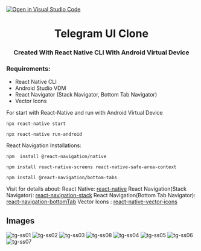 [![Open in Visual Studio Code](https://classroom.github.com/assets/open-in-vscode-c66648af7eb3fe8bc4f294546bfd86ef473780cde1dea487d3c4ff354943c9ae.svg)](https://classroom.github.com/online_ide?assignment_repo_id=8298283&assignment_repo_type=AssignmentRepo)

<h1 align="center">Telegram UI Clone</h1>
<h3 align="center">Created With React Native CLI With Android Virtual Device</h3>

### Requirements:

+ React Native CLI
+ Android Studio VDM
+ React Navigator (Stack Navigator, Bottom Tab Navigator)
+ Vector Icons

For start with React-Native and run with Android Virtual Device 
```
npx react-native start
```
```
npx react-native run-android
```
React Navigation Installations:
```
npm  install @react-navigation/native
```
```
npm install react-native-screens react-native-safe-area-context
```
```
npm install @react-navigation/bottom-tabs
```
Visit for details about:
React Native: [react-native](https://reactnative.dev/)
React Navigation(Stack Navigator): [react-navigation-stack](https://reactnavigation.org/)
React Navigation(Bottom Tab Navigator): [react-navigation-bottomTab](https://reactnavigation.org/docs/bottom-tab-navigator/)
Vector Icons : [react-native-vector-icons](https://github.com/oblador/react-native-vector-icons)
## Images
![tg-ss01](https://user-images.githubusercontent.com/26837669/188208061-7beb1bc2-f0f5-4b88-b298-1e6fa6f0668c.png)
![tg-ss02](https://user-images.githubusercontent.com/26837669/188208101-e4c405d1-805c-4bcd-81d2-fa2ee052d6ab.png)
![tg-ss03](https://user-images.githubusercontent.com/26837669/188208114-695d9c5b-dada-4ddd-93d4-465cc0d15999.png)
![tg-ss08](https://user-images.githubusercontent.com/26837669/188208140-ba02fb80-efd5-4ce4-a145-68852e7475aa.png)
![tg-ss04](https://user-images.githubusercontent.com/26837669/188208119-3f98aba8-7de1-429b-ac5f-e0978a26bbe9.png)
![tg-ss05](https://user-images.githubusercontent.com/26837669/188208125-c6a60419-d699-4646-ad9f-bece009454d3.png)
![tg-ss06](https://user-images.githubusercontent.com/26837669/188208132-7b73b4c6-763a-4293-b57d-c55f64f939ff.png)
![tg-ss07](https://user-images.githubusercontent.com/26837669/188208135-444bb8ef-ef65-47ad-9404-2bf33f70d374.png)


